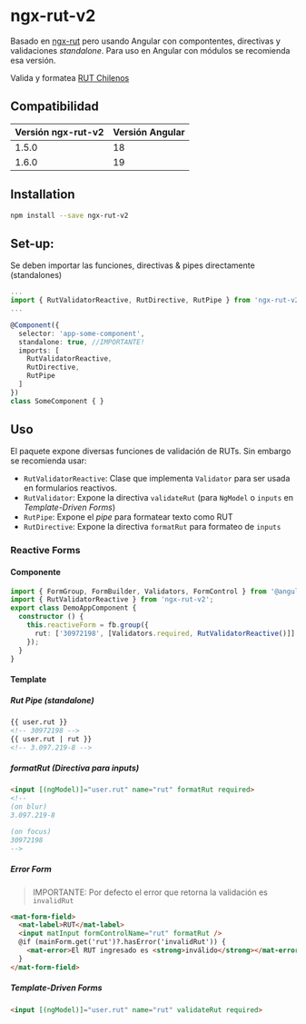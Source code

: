 # ngx-rut-v2

Basado en [ngx-rut](https://github.com/danieldiazastudillo/ngx-rut) pero usando Angular con compontentes, directivas y validaciones _standalone_. Para uso en Angular con módulos se recomienda esa versión.

Valida y formatea [RUT Chilenos](https://en.wikipedia.org/wiki/National_identification_number#Chile)

## Compatibilidad

| Versión ngx-rut-v2 | Versión Angular |
|--------------------|-----------------|
| 1.5.0              | 18              |
| 1.6.0              | 19              |

## Installation

```bash
npm install --save ngx-rut-v2
```


## Set-up:

Se deben importar las funciones, directivas & pipes directamente (standalones)

```typescript
...
import { RutValidatorReactive, RutDirective, RutPipe } from 'ngx-rut-v2';
...

@Component({
  selector: 'app-some-component',
  standalone: true, //IMPORTANTE!
  imports: [    
    RutValidatorReactive,
    RutDirective,
    RutPipe
  ] 
})
class SomeComponent { }
```


## Uso

El paquete expone diversas funciones de validación de RUTs. Sin embargo se recomienda usar:
- `RutValidatorReactive`: Clase que implementa `Validator` para ser usada en formularios reactivos.
- `RutValidator`: Expone la directiva `validateRut` (para `NgModel` o `inputs` en _Template-Driven Forms_)
- `RutPipe`: Expone el _pipe_ para formatear texto como RUT
- `RutDirective`: Expone la directiva `formatRut` para formateo de `inputs`


### Reactive Forms

#### Componente
```typescript
import { FormGroup, FormBuilder, Validators, FormControl } from '@angular/forms';
import { RutValidatorReactive } from 'ngx-rut-v2';
export class DemoAppComponent {
  constructor () {
    this.reactiveForm = fb.group({
      rut: ['30972198', [Validators.required, RutValidatorReactive()]]
    });
  }
}
```

#### Template

##### Rut Pipe (standalone)

```html
{{ user.rut }}
<!-- 30972198 -->
{{ user.rut | rut }}
<!-- 3.097.219-8 -->
```

##### formatRut (Directiva para inputs)
```html
<input [(ngModel)]="user.rut" name="rut" formatRut required>
<!--
(on blur)
3.097.219-8

(on focus)
30972198
-->
```
##### Error Form

>IMPORTANTE: Por defecto el error que retorna la validación es `invalidRut`

```html
<mat-form-field>
  <mat-label>RUT</mat-label>
  <input matInput formControlName="rut" formatRut />
  @if (mainForm.get('rut')?.hasError('invalidRut')) {
    <mat-error>El RUT ingresado es <strong>inválido</strong></mat-error>
  }
</mat-form-field>
```

##### Template-Driven Forms
```html
<input [(ngModel)]="user.rut" name="rut" validateRut required>
```




